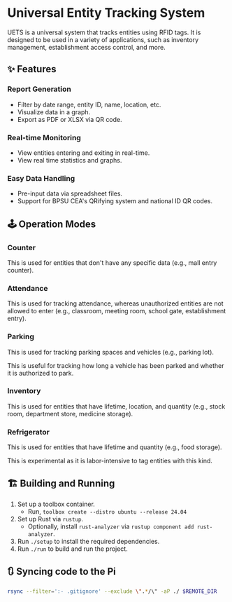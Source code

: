 # Universal Entity Tracking System

UETS is a universal system that tracks entities using RFID tags. It is designed to be used in a variety of applications, such as inventory management, establishment access control, and more.

## ✨ Features

### Report Generation

- Filter by date range, entity ID, name, location, etc.
- Visualize data in a graph.
- Export as PDF or XLSX via QR code.

### Real-time Monitoring

- View entities entering and exiting in real-time.
- View real time statistics and graphs.

### Easy Data Handling

- Pre-input data via spreadsheet files.
- Support for BPSU CEA's QRifying system and national ID QR codes.

## 🕹️ Operation Modes

### Counter

This is used for entities that don't have any specific data (e.g., mall entry counter).

### Attendance

This is used for tracking attendance, whereas unauthorized entities are not allowed to enter (e.g., classroom, meeting room, school gate, establishment entry).

### Parking

This is used for tracking parking spaces and vehicles (e.g., parking lot).

This is useful for tracking how long a vehicle has been parked and whether it is authorized to park.

### Inventory

This is used for entities that have lifetime, location, and quantity (e.g., stock room, department store, medicine storage).

### Refrigerator

This is used for entities that have lifetime and quantity (e.g., food storage).

This is experimental as it is labor-intensive to tag entities with this kind.

## 🏗️ Building and Running

1. Set up a toolbox container.
   - Run, `toolbox create --distro ubuntu --release 24.04`
2. Set up Rust via `rustup`.
   - Optionally, install `rust-analyzer` via `rustup component add rust-analyzer`.
3. Run `./setup` to install the required dependencies.
4. Run `./run` to build and run the project.

## 🔃 Syncing code to the Pi

```sh
rsync --filter=':- .gitignore' --exclude \".*/\" -aP ./ $REMOTE_DIR
```

